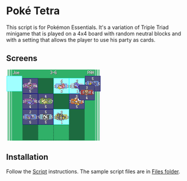 # Poké Tetra
This script is for Pokémon Essentials. It's a variation of Triple Triad minigame that is played on a 4x4 board with random neutral blocks and with a setting that allows the player to use his party as cards.

## Screens
![](Screens/screen.png)

## Installation
Follow the [Script](/Script.rb) instructions. The sample script files are in [Files folder](/Files).